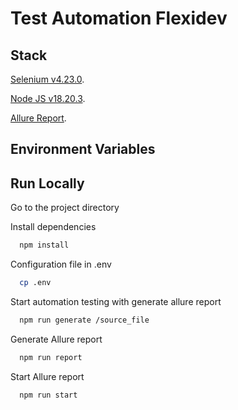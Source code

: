 # Test Automation Flexidev

## Stack

[Selenium v4.23.0](https://www.selenium.dev/).

[Node JS v18.20.3](https://nodejs.org/en).

[Allure Report](https://allurereport.org/).

## Environment Variables

## Run Locally

Go to the project directory

Install dependencies

```bash
  npm install
```

Configuration file in .env

```bash
  cp .env
```

Start automation testing with generate allure report

```bash
  npm run generate /source_file
```

Generate Allure report

```bash
  npm run report
```

Start Allure report

```bash
  npm run start
```

